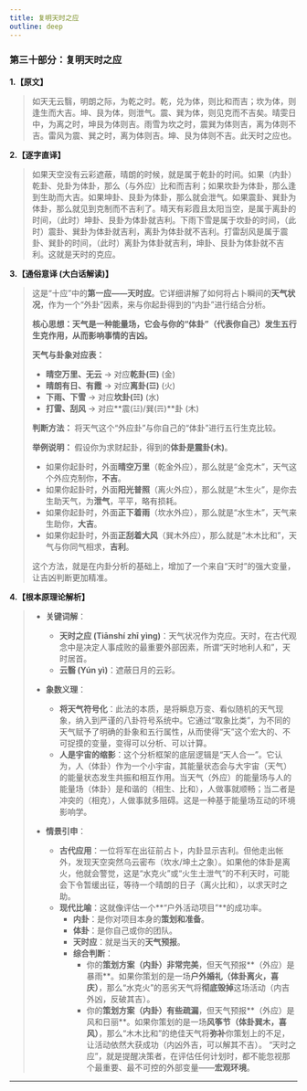 ```yaml
---
title: 复明天时之应
outline: deep
---
```

  
### **第三十部分：复明天时之应**

**1.【原文】**
> 如天无云翳，明朗之际，为乾之时。乾，兑为体，则比和而吉；坎为体，则逢生而大吉。坤、艮为体，则泄气。震、巽为体，则见克而不吉矣。晴雯日中，为离之时，坤艮为体则吉。雨雪为坎之时，震巽为体则吉，离为体则不吉。雷风为震、巽之时，离为体则吉。坤、艮为体则不吉。此天时之应也。

**2.【逐字直译】**
> 如果天空没有云彩遮蔽，晴朗的时候，就是属于乾卦的时间。如果（内卦）乾卦、兑卦为体卦，那么（与外应）比和而吉利；如果坎卦为体卦，那么逢到生助而大吉。如果坤卦、艮卦为体卦，那么就会泄气。如果震卦、巽卦为体卦，那么就见到克制而不吉利了。晴天有彩霞且太阳当空，是属于离卦的时间，（此时）坤卦、艮卦为体卦就吉利。下雨下雪是属于坎卦的时间，（此时）震卦、巽卦为体卦就吉利，离卦为体卦就不吉利。打雷刮风是属于震卦、巽卦的时间，（此时）离卦为体卦就吉利，坤卦、艮卦为体卦就不吉利。这就是天时的克应。

**3.【通俗意译 (大白话解读)】**
> 这是“十应”中的**第一应——天时应**。它详细讲解了如何将占卜瞬间的**天气状况**，作为一个“外卦”因素，来与你起卦得到的“内卦”进行结合分析。
> 
> **核心思想：天气是一种能量场，它会与你的“体卦”（代表你自己）发生五行生克作用，从而影响事情的吉凶。**
> 
> **天气与卦象对应表：**
> *   **晴空万里、无云** -> 对应**乾卦(☰)** (金)
> *   **晴朗有日、有霞** -> 对应**离卦(☲)** (火)
> *   **下雨、下雪** -> 对应**坎卦(☵)** (水)
> *   **打雷、刮风** -> 对应**震(☳)/巽(☴)**卦 (木)
> 
> **判断方法：**
> 将天气这个“外应卦”与你自己的“体卦”进行五行生克比较。
> 
> **举例说明：**
> 假设你为求财起卦，得到的**体卦是震卦(木)**。
> *   如果你起卦时，外面**晴空万里**（乾金外应），那么就是“金克木”，天气这个外应克制你，**不吉**。
> *   如果你起卦时，外面**阳光普照**（离火外应），那么就是“木生火”，是你去生助天气，为**泄气**，平平，略有损耗。
> *   如果你起卦时，外面**正下着雨**（坎水外应），那么就是“水生木”，天气来生助你，**大吉**。
> *   如果你起卦时，外面**正刮着大风**（巽木外应），那么就是“木木比和”，天气与你同气相求，**吉利**。
> 
> 这个方法，就是在内卦分析的基础上，增加了一个来自“天时”的强大变量，让吉凶判断更加精准。

**4.【根本原理论解析】**
> *   **关键词解**：
>     *   **天时之应 (Tiānshí zhī yìng)**：天气状况作为克应。天时，在古代观念中是决定人事成败的最重要外部因素，所谓“天时地利人和”，天时居首。
>     *   **云翳 (Yún yì)**：遮蔽日月的云彩。
> 
> *   **象数义理**：
>     *   **将天气符号化**：此法的本质，是将瞬息万变、看似随机的天气现象，纳入到严谨的八卦符号系统中。它通过“取象比类”，为不同的天气赋予了明确的卦象和五行属性，从而使得“天”这个宏大的、不可捉摸的变量，变得可以分析、可以计算。
>     *   **人是宇宙的缩影**：这个分析框架的底层逻辑是“天人合一”。它认为，人（体卦）作为一个小宇宙，其能量状态会与大宇宙（天气）的能量状态发生共振和相互作用。当天气（外应）的能量场与人的能量场（体卦）是和谐的（相生、比和），人做事就顺畅；当二者是冲突的（相克），人做事就多阻碍。这是一种基于能量场互动的环境影响学。
> 
> *   **情景引申**：
>     *   **古代应用**：一位将军在出征前占卜，内卦显示吉利。但他走出帐外，发现天空突然乌云密布（坎水/坤土之象）。如果他的体卦是离火，他就会警觉，这是“水克火”或“火生土泄气”的不利天时，可能会下令暂缓出征，等待一个晴朗的日子（离火比和），以求天时之助。
>     *   **现代比喻**：这就像评估一个**“户外活动项目”**的成功率。
>         *   **内卦**：是你对项目本身的**策划和准备**。
>         *   **体卦**：是你自己或你的团队。
>         *   **天时应**：就是当天的**天气预报**。
>         *   **综合判断**：
>             *   你的**策划方案（内卦）非常完美**，但天气预报**（外应）是暴雨**。如果你策划的是一场**户外婚礼（体卦离火，喜庆）**，那么“水克火”的恶劣天气将**彻底毁掉**这场活动（内吉外凶，反破其吉）。
>             *   你的**策划方案（内卦）有些疏漏**，但天气预报**（外应）是风和日丽**。如果你策划的是一场**风筝节（体卦巽木，喜风）**，那么“木木比和”的绝佳天气将**弥补**你策划上的不足，让活动依然大获成功（内凶外吉，可以解其不吉）。
>             “天时之应”，就是提醒决策者，在评估任何计划时，都不能忽视那个最重要、最不可控的外部变量——**宏观环境**。

---
